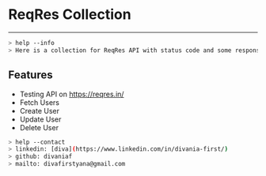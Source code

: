 # ReqRes Collection
---
````bash
> help --info
> Here is a collection for ReqRes API with status code and some responses assertion
````

## Features

- Testing API on https://reqres.in/
- Fetch Users
- Create User
- Update User
- Delete User

````bash
> help --contact
> linkedin: [diva](https://www.linkedin.com/in/divania-first/)
> github: divaniaf
> mailto: divafirstyana@gmail.com
````
